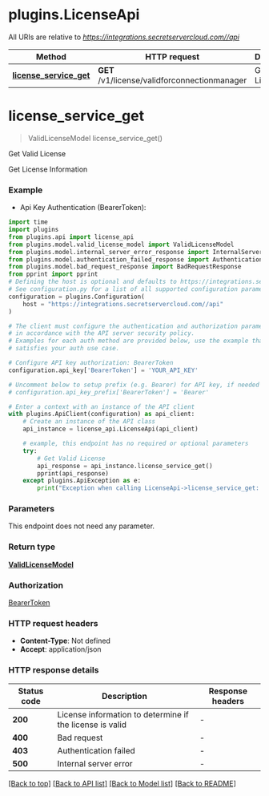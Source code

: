 # plugins.LicenseApi

All URIs are relative to *https://integrations.secretservercloud.com//api*

Method | HTTP request | Description
------------- | ------------- | -------------
[**license_service_get**](LicenseApi.md#license_service_get) | **GET** /v1/license/validforconnectionmanager | Get Valid License


# **license_service_get**
> ValidLicenseModel license_service_get()

Get Valid License

Get License Information

### Example

* Api Key Authentication (BearerToken):

```python
import time
import plugins
from plugins.api import license_api
from plugins.model.valid_license_model import ValidLicenseModel
from plugins.model.internal_server_error_response import InternalServerErrorResponse
from plugins.model.authentication_failed_response import AuthenticationFailedResponse
from plugins.model.bad_request_response import BadRequestResponse
from pprint import pprint
# Defining the host is optional and defaults to https://integrations.secretservercloud.com//api
# See configuration.py for a list of all supported configuration parameters.
configuration = plugins.Configuration(
    host = "https://integrations.secretservercloud.com//api"
)

# The client must configure the authentication and authorization parameters
# in accordance with the API server security policy.
# Examples for each auth method are provided below, use the example that
# satisfies your auth use case.

# Configure API key authorization: BearerToken
configuration.api_key['BearerToken'] = 'YOUR_API_KEY'

# Uncomment below to setup prefix (e.g. Bearer) for API key, if needed
# configuration.api_key_prefix['BearerToken'] = 'Bearer'

# Enter a context with an instance of the API client
with plugins.ApiClient(configuration) as api_client:
    # Create an instance of the API class
    api_instance = license_api.LicenseApi(api_client)

    # example, this endpoint has no required or optional parameters
    try:
        # Get Valid License
        api_response = api_instance.license_service_get()
        pprint(api_response)
    except plugins.ApiException as e:
        print("Exception when calling LicenseApi->license_service_get: %s\n" % e)
```


### Parameters
This endpoint does not need any parameter.

### Return type

[**ValidLicenseModel**](ValidLicenseModel.md)

### Authorization

[BearerToken](../README.md#BearerToken)

### HTTP request headers

 - **Content-Type**: Not defined
 - **Accept**: application/json


### HTTP response details

| Status code | Description | Response headers |
|-------------|-------------|------------------|
**200** | License information to determine if the license is valid |  -  |
**400** | Bad request |  -  |
**403** | Authentication failed |  -  |
**500** | Internal server error |  -  |

[[Back to top]](#) [[Back to API list]](../README.md#documentation-for-api-endpoints) [[Back to Model list]](../README.md#documentation-for-models) [[Back to README]](../README.md)

